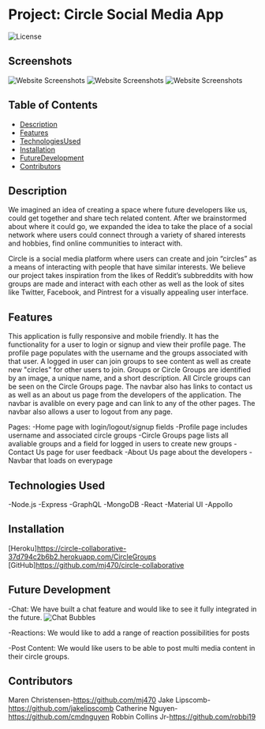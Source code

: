 # Project: Circle Social Media App

![License](https://img.shields.io/badge/License-MIT-blue.svg)


## Screenshots

![Website Screenshots](./public/portfolio1.png)
![Website Screenshots](./public/portfolio2.png)
![Website Screenshots](./public/portfolio3.png)

## Table of Contents
- [Description](#description)
- [Features](#features)
- [TechnologiesUsed](#technologies-used)
- [Installation](#installation)
- [FutureDevelopment](#future-development)
- [Contributors](#contributors)

## Description 
We imagined an idea of creating a space where future developers like us, could get together and share tech related content. After we brainstormed about where it could go, we expanded the idea to take the place of a social network where users could connect through a variety of shared interests and hobbies, find online communities to interact with.

Circle is a social media platform where users can create and join “circles” as a means of interacting with people that have similar interests. We believe our project takes inspiration from the likes of Reddit’s subbreddits with how groups are made and interact with each other as well as the look of sites like Twitter, Facebook, and Pintrest for a visually appealing user interface.


## Features
This application is fully responsive and mobile friendly. It has the functionality for a user to login or signup and view their profile page. The profile page populates with the username and the groups associated with that user. A logged in user can join groups to see content as well as create new "circles" for other users to join. Groups or Circle Groups are identified by an image, a unique name, and a short description. All Circle groups can be seen on the Circle Groups page. The navbar also has links to contact us as well as an about us page from the developers of the application. The navbar is avalible on every page and can link to any of the other pages. The navbar also allows a user to logout from any page. 

Pages:
-Home page with login/logout/signup fields
-Profile page includes username and associated circle groups
-Circle Groups page lists all avaliable groups and a field for logged in users to create new groups
-Contact Us page for user feedback
-About Us page about the developers
-Navbar that loads on everypage

## Technologies Used
-Node.js
-Express
-GraphQL
-MongoDB
-React
-Material UI
-Appollo

## Installation 
[Heroku]https://circle-collaborative-37d794c2b6b2.herokuapp.com/CircleGroups 
[GitHub]https://github.com/mj470/circle-collaborative


## Future Development

-Chat: We have built a chat feature and would like to see it fully integrated in the future.
 ![Chat Bubbles](image_480.png)

-Reactions: We would like to add a range of reaction possibilities for posts

-Post Content: We would like users to be able to post multi media content in their circle groups.


## Contributors

Maren Christensen-https://github.com/mj470
Jake Lipscomb-https://github.com/jakelipscomb
Catherine Nguyen-https://github.com/cmdnguyen
Robbin Collins Jr-https://github.com/robbi19

